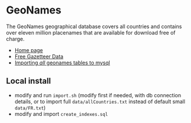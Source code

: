 # GeoNames

The GeoNames geographical database covers all countries and contains over eleven million placenames that are available for download free of charge.

- [Home page](https://www.geonames.org/)
- [Free Gazetteer Data](https://download.geonames.org/export/dump/)
- [Importing *all* geonames tables to mysql](http://forum.geonames.org/gforum/posts/list/732.page)

## Local install

- modify and run `import.sh` (modify first if needed, with db connection details, or to import full `data/allCountries.txt` instead of default small `data/FR.txt`)
- modify and import `create_indexes.sql`
